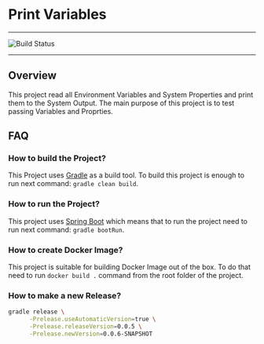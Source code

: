 # Print Variables

---

![Build Status](https://github.com/oleynik/print-variables/actions/workflows/main.yml/badge.svg)

---

## Overview
This project read all Environment Variables and System Properties and print them to the System Output.
The main purpose of this project is to test passing Variables and Proprties.

## FAQ
### How to build the Project?
This Project uses [Gradle](https://gradle.org/) as a build tool. To build this project is enough to run next command: `gradle clean build`.

### How to run the Project?
This project uses [Spring Boot](https://spring.io/projects/spring-boot) which means that to run the project need to run next command: `gradle bootRun`.

### How to create Docker Image?
This project is suitable for building Docker Image out of the box. To do that need to run `docker build .` command from the root folder of the project.

### How to make a new Release?
```bash
gradle release \
      -Prelease.useAutomaticVersion=true \
      -Prelease.releaseVersion=0.0.5 \
      -Prelease.newVersion=0.0.6-SNAPSHOT
```